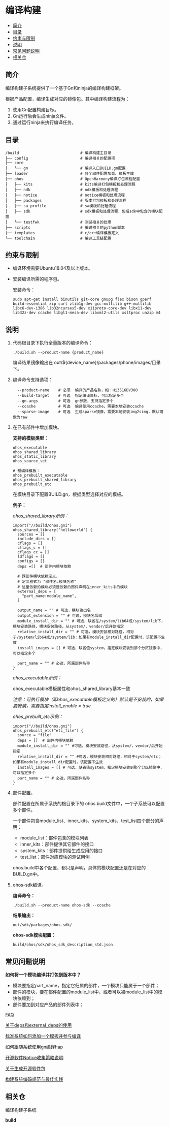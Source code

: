 # 编译构建<a name="ZH-CN_TOPIC_0000001124588563"></a>

-   [简介](#section11660541593)
-   [目录](#section161941989596)
-   [约束与限制](#section2029921310472)
-   [说明](#section1312121216216)
-   [常见问题说明](#section131336181)
-   [相关仓](#section1371113476307)

## 简介<a name="section11660541593"></a>

编译构建子系统提供了一个基于Gn和ninja的编译构建框架。

根据产品配置，编译生成对应的镜像包。其中编译构建流程为：

1.  使用Gn配置构建目标。
2.  Gn运行后会生成ninja文件。
3.  通过运行ninja来执行编译任务。

## 目录<a name="section161941989596"></a>

```
/build                           # 编译构建主目录
├── config                       # 编译相关的配置项
├── core
│   └── gn                       # 编译入口BUILD.gn配置
├── loader                       # 各个部件配置加载、模板生成
├── ohos                         # OpenHarmony编译打包流程配置
│   ├── kits                     # kits编译打包模板和处理流程
│   ├── ndk                      # ndk模板和处理流程
│   ├── notice                   # notice模板和处理流程
│   ├── packages                 # 版本打包模板和处理流程
│   ├── sa_profile               # sa模板和处理流程
│   ├── sdk                      # sdk模板和处理流程，包括sdk中包含的模块配置
│   └── testfwk                  # 测试相关的处理
├── scripts                      # 编译相关的python脚本
├── templates                    # c/c++编译模板定义
└── toolchain                    # 编译工具链配置
```

## 约束与限制<a name="section2029921310472"></a>

-   编译环境需要Ubuntu18.04及以上版本。

-   安装编译所需的程序包。

    安装命令：

    ```
    sudo apt-get install binutils git-core gnupg flex bison gperf build-essential zip curl zlib1g-dev gcc-multilib g++-multilib libc6-dev-i386 lib32ncurses5-dev x11proto-core-dev libx11-dev lib32z-dev ccache libgl1-mesa-dev libxml2-utils xsltproc unzip m4
    ```


## 说明<a name="section1312121216216"></a>

1.  代码根目录下执行全量版本的编译命令：

    ```
    ./build.sh --product-name {product_name}
    ```

    编译结果镜像输出在 out/${device_name}/packages/phone/images/目录下。

2.  编译命令支持选项：

    ```
      --product-name    # 必须  编译的产品名称，如：Hi3516DV300
      --build-target    # 可选  指定编译目标，可以指定多个
      --gn-args         # 可选  gn参数，支持指定多个
      --ccache          # 可选  编译使用ccache，需要本地安装ccache
      --sparse-image    # 可选  生成sparse镜像，需要本地安装img2simg，默认镜像为raw
    ```

3.  在已有部件中增加模块。

    **支持的模板类型：**

    ```
    ohos_executable
    ohos_shared_library
    ohos_static_library
    ohos_source_set
    
    # 预编译模板：
    ohos_prebuilt_executable
    ohos_prebuilt_shared_library
    ohos_prebuilt_etc
    ```

    在模块目录下配置BUILD.gn，根据类型选择对应的模板。

    **例子：**

    _ohos\_shared\_library示例：_

    ```
    import("//build/ohos.gni")
    ohos_shared_library("helloworld") {
      sources = []
      include_dirs = []
      cflags = []
      cflags_c = []
      cflags_cc = []
      ldflags = []
      configs = []
      deps =[]  # 部件内模块依赖
    
      # 跨部件模块依赖定义，
      # 定义格式为 "部件名:模块名称"
      # 这里依赖的模块必须是依赖的部件声明在inner_kits中的模块
      external_deps = [
        "part_name:module_name",
      ]
    
      output_name = "" # 可选，模块输出名
      output_extension = "" # 可选，模块名后缀
      module_install_dir = "" # 可选，缺省在/system/lib64或/system/lib下， 模块安装路径，模块安装路径，从system/，vendor/后开始指定
      relative_install_dir = "" # 可选，模块安装相对路径，相对于/system/lib64或/system/lib；如果有module_install_dir配置时，该配置不生效
      install_images = [] # 可选，缺省值system，指定模块安装到那个分区镜像中，可以指定多个
    
      part_name = "" # 必选，所属部件名称
    }
    ```

    _ohos\_executable示例：_

    ohos\_executable模板属性和ohos\_shared\_library基本一致

    _注意：可执行模块（即ohos\_executable模板定义的）默认是不安装的，如果要安装，需要指定install\_enable = true_

    _ohos\_prebuilt\_etc示例：_

    ```
    import("//build/ohos.gni")
    ohos_prebuilt_etc("etc_file") {
      source = "file"
      deps = []  # 部件内模块依赖
      module_install_dir = "" #可选，模块安装路径，从system/，vendor/后开始指定
      relative_install_dir = "" #可选，模块安装相对路径，相对于system/etc；如果有module_install_dir配置时，该配置不生效
      install_images = [] # 可选，缺省值system，指定模块安装到那个分区镜像中，可以指定多个
      part_name = "" # 必选，所属部件名称
    }
    ```

4.  部件配置。

    部件配置在所属子系统的根目录下的 ohos.build文件中，一个子系统可以配置多个部件。

    一个部件包含module\_list、inner\_kits、system\_kits、test\_list四个部分的声明：

    -   module\_list：部件包含的模块列表
    -   inner\_kits：部件提供其它部件的接口
    -   system\_kits：部件提供给生成应用的接口
    -   test\_list：部件对应模块的测试用例

    ohos.build中各个配置，都只是声明，具体的模块配置还是在对应的BUILD.gn中。

5.  ohos-sdk编译。

    **编译命令：**

    ``` ./build.sh --product-name ohos-sdk --ccache ```

    **结果输出：**

    ``` out/sdk/packages/ohos-sdk/ ```

    **ohos-sdk模块配置：**

    ``` build/ohos/sdk/ohos_sdk_description_std.json ```



## 常见问题说明<a name="section131336181"></a>

**如何将一个模块编译并打包到版本中？**

-   模块要指定part\_name，指定它归属的部件，一个模块只能属于一个部件；
-   部件的模块，要在部件配置的module\_list中，或者可以被module\_list中的模块依赖到；
-   部件要加到对应产品的部件列表中；

[FAQ](docs/FAQ.mc)

[关于deps和external_deps的使用](docs/关于deps及external_deps的使用.md)

[标准系统如何添加一个模板并参与编译](docs/标准系统如何添加一个模块.md)

[如何跟随系统使用gn编译hap](docs/how-to-build-a-hap.md)

[开源软件Notice收集策略说明](docs/开源软件Notice收集策略说明.md)

[关于生成开源软件包](docs/生成开源软件包.md)

[构建系统编码规范与最佳实践](https://gitee.com/openharmony/docs/blob/master/zh-cn/device-dev/subsystems/subsys-build-gn-coding-style-and-best-practice.md)


## 相关仓<a name="section1371113476307"></a>

编译构建子系统

**build**

